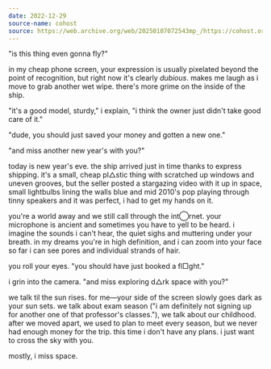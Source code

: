 ```yaml
---
date: 2022-12-29
source-name: cohost
source: https://web.archive.org/web/20250107072543mp_/https://cohost.org/fishfood/post/708930-is-this-thing-even
---
```


"is this thing even gonna fly?"

in my cheap phone screen, your expression is usually pixelated beyond the point of recognition, but right now it's clearly *dubious*. makes me laugh as i move to grab another wet wipe. there's more grime on the inside of the ship.

"it's a good model, sturdy," i explain, "i think the owner just didn't take good care of it."

"dude, you should just saved your money and gotten a new one."

"and miss another new year's with you?"

today is new year's eve. the ship arrived just in time thanks to express shipping. it's a small, cheap pl△stic thing with scratched up windows and uneven grooves, but the seller posted a stargazing video with it up in space, small lightbulbs lining the walls blue and mid 2010's pop playing through tinny speakers and it was perfect, i had to get my hands on it.

you're a world away and we still call through the int◯rnet. your microphone is ancient and sometimes you have to yell to be heard. i imagine the sounds i can't hear, the quiet sighs and muttering under your breath. in my dreams you're in high definition, and i can zoom into your face so far i can see pores and individual strands of hair.

you roll your eyes. "you should have just booked a fl□ght."

i grin into the camera. "and miss exploring d△rk space with you?"

we talk til the sun rises. for me—your side of the screen slowly goes dark as your sun sets. we talk about exam season ("i am definitely not signing up for another one of that professor's classes."), we talk about our childhood. after we moved apart, we used to plan to meet every season, but we never had enough money for the trip. this time i don't have any plans. i just want to cross the sky with you.

mostly, i miss space.